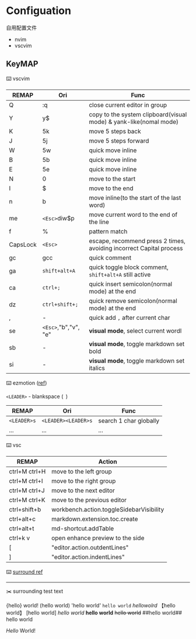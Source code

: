# Configuation

自用配置文件

* nvim
* vscvim

## KeyMAP

:keyboard: vscvim

REMAP | Ori | Func
---------|----------|---------
 Q | :q | close current editor in group
 Y | y$ | copy to the system clipboard(visual mode) & yank-like(nomal mode)
 K | 5k | move 5 steps back
 J | 5j | move 5 steps forward
 W | 5w | quick move inline
 B | 5b | quick move inline
 E | 5e | quick move inline
 N | 0  | move to the start
 I | $  | move to the end
 n | b  | move inline(to the start of the last word)
 me| `<Esc>`diw$p|move current word to the end of the line
f | % | pattern match
CapsLock | `<Esc>` | escape, recommend press 2 times, avoiding incorrect Capital process
gc | gcc | quick comment
ga | `shift+alt+A` | quick toggle block comment, `shift+alt+A` still active
ca | `ctrl+;` | quick insert semicolon(normal mode) at the end
dz | `ctrl+shift+;` | quick remove semicolon(normal mode) at the end
, | - | quick add `,` after current char
se | `<Esc>`,"b","v", "e" | **visual mode**, select current wordl
sb | - | **visual mode**, toggle markdown set bold
si | - | **visual mode**, toggle markdown set italics


:keyboard: ezmotion ([ref](https://github.com/VSCodeVim/Vim))

`<LEADER>` - blankspace (` `)

REMAP | Ori | Func
---------|----------|---------
 `<LEADER>s` | `<LEADER><LEADER>s` | search 1 char globally
 ... | ... | ...

:keyboard: vsc

REMAP | Action
---------|----------
ctrl+M ctrl+H | move to the left group
ctrl+M ctrl+I | move to the right group
ctrl+M ctrl+J | move to the next editor
ctrl+M ctrl+K | move to the previous editor
ctrl+shift+b | workbench.action.toggleSidebarVisibility
ctrl+alt+c | markdown.extension.toc.create
ctrl+alt+t | md-shortcut.addTable
ctrl+k v | open enhance preview to the side
[ | "editor.action.outdentLines"
] | "editor.action.indentLines"

:keyboard: [surround ref](https://github.com/tpope/vim-surround)

---

:scissors: surrounding test text

{hello} world!
(hello world)
'hello world'
`hello world`
<hello world>
$hello wolrd$
【hello world】
[hello world]
*hello world*
**hello world**
~~hello world~~
##hello world##
hello world

<p class="important">
<em>Hello</em> World!
</p>